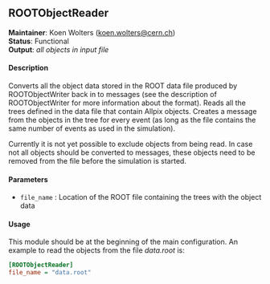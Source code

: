 ## ROOTObjectReader
**Maintainer**: Koen Wolters (<koen.wolters@cern.ch>)  
**Status**: Functional  
**Output**: *all objects in input file*

#### Description
Converts all the object data stored in the ROOT data file produced by ROOTObjectWriter back in to messages (see the description of ROOTObjectWriter for more information about the format). Reads all the trees defined in the data file that contain Allpix objects. Creates a message from the objects in the tree for every event (as long as the file contains the same number of events as used in the simulation). 

Currently it is not yet possible to exclude objects from being read. In case not all objects should be converted to messages, these objects need to be removed from the file before the simulation is started.

#### Parameters
* `file_name` : Location of the ROOT file containing the trees with the object data

#### Usage
This module should be at the beginning of the main configuration. An example to read the objects from the file *data.root* is:

```ini
[ROOTObjectReader]
file_name = "data.root"
```
